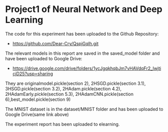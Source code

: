 # Project1 of Neural Network and Deep Learning
The code for this experiment has been uploaded to the Github Repository:
- https://github.com/Dear-Cry/QspjGqlh.git

The relevant models in this report are saved in the saved\_model folder and have been uploaded to Google Drive:
- https://drive.google.com/drive/folders/1ycJgqkhqbJm7vHAVdqFr2_IwjticjD25?usp=sharing

They are originalmodel.pickle(section 2), 2HSGD.pickle(section 3.1), 3HSGD.pickle(section 3.2), 2HAdam.pickle(section 4.2),
2HAdamEarly.pickle(section 5.3), 2HAdamCNN.pickle(section 6),best\_model.pickle(section 9)

The MNIST dataset is in the dataset/MNIST folder and has been uploaded to Google Drive(same link above)

The experiment report has been uploaded to elearning.
